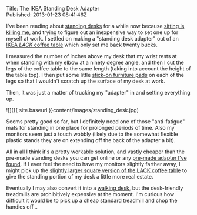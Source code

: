 Title: The IKEA Standing Desk Adapter  
Published: 2013-01-23 08:41:46Z 
  
I've been reading about <a href="http://www.wired.com/gadgetlab/2012/05/ditch-your-office-chair-for-a-new-standing-desk/">standing desks</a> for a while now because <a href="http://www.medicalbillingandcoding.org/sitting-kills/">sitting is killing me</a>, and trying to figure out an inexpensive way to set one up for myself at work. I settled on making a "standing desk adapter" out of an <a href="http://www.ikea.com/us/en/catalog/products/00095036/">IKEA <em>LACK</em> coffee table</a> which only set me back twenty bucks.

I measured the number of inches above my desk that my wrist rests at when standing with my elbow at a ninety degree angle, and then I cut the legs of the coffee table to the same length (taking into account the height of the table top). I then put some little <a href="http://www.amazon.com/s?ie=UTF8&amp;page=1&amp;rh=i%3Aaps%2Ck%3Afurniture%20pads">stick-on furniture pads</a> on each of the legs so that I wouldn't scratch up the surface of my desk at work.

Then, it was just a matter of trucking my "adapter" in and setting everything up.

![]({{ site.baseurl }}content/images/standing_desk.jpg)

Seems pretty good so far, but I definitely need one of those "anti-fatigue" mats for standing in one place for prolonged periods of time. Also my monitors seem just a touch wobbly (likely due to the somewhat flexible plastic stands they are on extending off the back of the adapter a bit).

All in all I think it's a pretty workable solution, and vastly cheaper than the pre-made standing desks you can get online or any <a href="http://www.amazon.com/Ergo-Stand-Convert-Desk-Stand-Maple/dp/B007SN8PPO/ref=sr_1_4?ie=UTF8&amp;qid=1358951689&amp;sr=8-4&amp;keywords=standing+desk">pre-made adapter I've found</a>. If I ever feel the need to have my monitors slightly farther away, I might pick up the <a href="http://www.ikea.com/us/en/catalog/products/40198396/">slightly larger square version of the LACK coffee table</a> to give the standing portion of my desk a little more real estate.

Eventually I may also convert it into a <a href="http://www.trekdesk.com/">walking desk</a>, but the desk-friendly treadmills are prohibitively expensive at the moment. I'm curious how difficult it would be to pick up a cheap standard treadmill and chop the handles off...